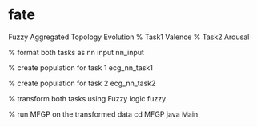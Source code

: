 # fate
Fuzzy Aggregated Topology Evolution
% Task1 Valence
% Task2 Arousal

% format both tasks as nn input
nn_input

% create population for task 1
ecg_nn_task1

% create population for task 2
ecg_nn_task2

% transform both tasks using Fuzzy logic
fuzzy

% run MFGP on the transformed data
cd MFGP
java Main
